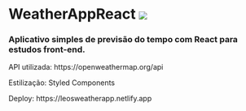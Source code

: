 <h1>WeatherAppReact <img align="center" src="https://img.icons8.com/color/48/000000/summer--v1.png"/> </h1> 

### Aplicativo simples de previsão do tempo com React para estudos front-end.

<p>API utilizada: https://openweathermap.org/api</p>
<p>Estilização: Styled Components</p>
<p>Deploy: https://leosweatherapp.netlify.app</p>
